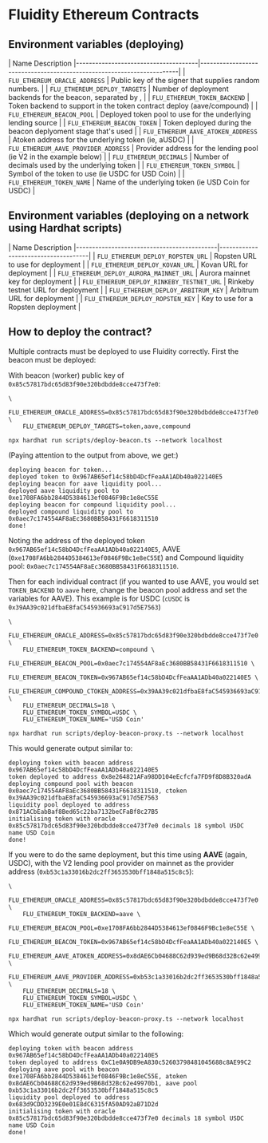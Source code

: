 
# Fluidity Ethereum Contracts

## Environment variables (deploying)

|                Name                                               Description
|--------------------------------------|-----------------------------------------------------------------------|
| `FLU_ETHEREUM_ORACLE_ADDRESS`        | Public key of the signer that supplies random numbers.                |
| `FLU_ETHEREUM_DEPLOY_TARGETS`        | Number of deployment backends for the beacon, separated by ,          |
| `FLU_ETHEREUM_TOKEN_BACKEND`         | Token backend to support in the token contract deploy (aave/compound) |
| `FLU_ETHEREUM_BEACON_POOL`           | Deployed token pool to use for the underlying lending source          |
| `FLU_ETHEREUM_BEACON_TOKEN`          | Token deployed during the beacon deplyoment stage that's used         |
| `FLU_ETHEREUM_AAVE_ATOKEN_ADDRESS`   | Atoken address for the underlying token (ie, aUSDC)                   |
| `FLU_ETHEREUM_AAVE_PROVIDER_ADDRESS` | Provider address for the lending pool (ie V2 in the example below)    |
| `FLU_ETHEREUM_DECIMALS`              | Number of decimals used by the underlying token                       |
| `FLU_ETHEREUM_TOKEN_SYMBOL`          | Symbol of the token to use (ie USDC for USD Coin)                     |
| `FLU_ETHEREUM_TOKEN_NAME`            | Name of the underlying token (ie USD Coin for USDC)                   |

## Environment variables (deploying on a network using Hardhat scripts)

|                   Name                                    Description
|--------------------------------------------|-------------------------------------|
|  `FLU_ETHEREUM_DEPLOY_ROPSTEN_URL`         | Ropsten URL to use for deployment   |
|  `FLU_ETHEREUM_DEPLOY_KOVAN_URL`           | Kovan URL for deployment            |
|  `FLU_ETHEREUM_DEPLOY_AURORA_MAINNET_URL`  | Aurora mainnet key for deployment   |
|  `FLU_ETHEREUM_DEPLOY_RINKEBY_TESTNET_URL` | Rinkeby testnet URL for deployment  |
|  `FLU_ETHEREUM_DEPLOY_ARBITRUM_KEY`        | Arbitrum URL for deployment         |
|  `FLU_ETHEREUM_DEPLOY_ROPSTEN_KEY`         | Key to use for a Ropsten deployment |

## How to deploy the contract?

Multiple contracts must be deployed to use Fluidity correctly. First
the beacon must be deployed:

With beacon (worker) public key of `0x85c57817bdc65d83f90e320bdbdde8cce473f7e0`:

	\
		FLU_ETHEREUM_ORACLE_ADDRESS=0x85c57817bdc65d83f90e320bdbdde8cce473f7e0 \
		FLU_ETHEREUM_DEPLOY_TARGETS=token,aave,compound

	npx hardhat run scripts/deploy-beacon.ts --network localhost

(Paying attention to the output from above, we get:)

	deploying beacon for token...
	deployed token to 0x967AB65ef14c58bD4DcfFeaAA1ADb40a022140E5
	deploying beacon for aave liquidity pool...
	deployed aave liquidity pool to 0xe1708FA6bb2844D5384613ef0846F9Bc1e8eC55E
	deploying beacon for compound liquidity pool...
	deployed compound liquidity pool to 0x0aec7c174554AF8aEc3680BB58431F6618311510
	done!

Noting the address of the deployed token
`0x967AB65ef14c58bD4DcfFeaAA1ADb40a022140E5`, AAVE
(`0xe1708FA6bb2844D5384613ef0846F9Bc1e8eC55E`) and Compound liquidity
pool: `0x0aec7c174554AF8aEc3680BB58431F6618311510`.

Then for each individual contract (if you wanted to use AAVE, you would
set `TOKEN_BACKEND` to `aave` here, change the beacon pool address and
set the variables for AAVE). This example is for USDC (`cUSDC` is
`0x39AA39c021dfbaE8faC545936693aC917d5E7563`)


	\
		FLU_ETHEREUM_ORACLE_ADDRESS=0x85c57817bdc65d83f90e320bdbdde8cce473f7e0 \
		FLU_ETHEREUM_TOKEN_BACKEND=compound \
		FLU_ETHEREUM_BEACON_POOL=0x0aec7c174554AF8aEc3680BB58431F6618311510 \
		FLU_ETHEREUM_BEACON_TOKEN=0x967AB65ef14c58bD4DcfFeaAA1ADb40a022140E5 \
		FLU_ETHEREUM_COMPOUND_CTOKEN_ADDRESS=0x39AA39c021dfbaE8faC545936693aC917d5E7563 \
		FLU_ETHEREUM_DECIMALS=18 \
		FLU_ETHEREUM_TOKEN_SYMBOL=USDC \
		FLU_ETHEREUM_TOKEN_NAME='USD Coin'

	npx hardhat run scripts/deploy-beacon-proxy.ts --network localhost

This would generate output similar to:

	deploying token with beacon address 0x967AB65ef14c58bD4DcfFeaAA1ADb40a022140E5
	token deployed to address 0x8e264821AFa98DD104eEcfcfa7FD9f8D8B320adA
	deploying compound pool with beacon 0x0aec7c174554AF8aEc3680BB58431F6618311510, ctoken 0x39AA39c021dfbaE8faC545936693aC917d5E7563
	liquidity pool deployed to address 0x871ACbEabBaf8Bed65c22ba7132beCFaBf8c27B5
	initialising token with oracle 0x85c57817bdc65d83f90e320bdbdde8cce473f7e0 decimals 18 symbol USDC name USD Coin
	done!

If you were to do the same deployment, but this time using **AAVE**
(again, USDC), with the V2 lending pool provider on mainnet as the
provider address (`0xb53c1a33016b2dc2ff3653530bff1848a515c8c5`):


	\
		FLU_ETHEREUM_ORACLE_ADDRESS=0x85c57817bdc65d83f90e320bdbdde8cce473f7e0 \
		FLU_ETHEREUM_TOKEN_BACKEND=aave \
		FLU_ETHEREUM_BEACON_POOL=0xe1708FA6bb2844D5384613ef0846F9Bc1e8eC55E \
		FLU_ETHEREUM_BEACON_TOKEN=0x967AB65ef14c58bD4DcfFeaAA1ADb40a022140E5 \
		FLU_ETHEREUM_AAVE_ATOKEN_ADDRESS=0x8dAE6Cb04688C62d939ed9B68d32Bc62e49970b1 \
		FLU_ETHEREUM_AAVE_PROVIDER_ADDRESS=0xb53c1a33016b2dc2ff3653530bff1848a515c8c5 \
		FLU_ETHEREUM_DECIMALS=18 \
		FLU_ETHEREUM_TOKEN_SYMBOL=USDC \
		FLU_ETHEREUM_TOKEN_NAME='USD Coin'

	npx hardhat run scripts/deploy-beacon-proxy.ts --network localhost

Which would generate output similar to the following:

	deploying token with beacon address 0x967AB65ef14c58bD4DcfFeaAA1ADb40a022140E5
	token deployed to address 0xC1e0A9DB9eA830c52603798481045688c8AE99C2
	deploying aave pool with beacon 0xe1708FA6bb2844D5384613ef0846F9Bc1e8eC55E, atoken 0x8dAE6Cb04688C62d939ed9B68d32Bc62e49970b1, aave pool 0xb53c1a33016b2dc2ff3653530bff1848a515c8c5
	liquidity pool deployed to address 0x683d9CDD3239E0e01E8dC6315fA50AD92aB71D2d
	initialising token with oracle 0x85c57817bdc65d83f90e320bdbdde8cce473f7e0 decimals 18 symbol USDC name USD Coin
	done!
